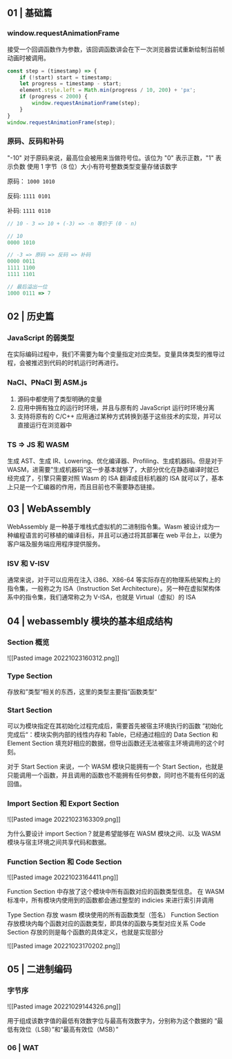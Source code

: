 ## 01 | 基础篇

### window.requestAnimationFrame

接受一个回调函数作为参数，该回调函数讲会在下一次浏览器尝试重新绘制当前帧动画时被调用。

```js
const step = (timestamp) => {
	if (!start) start = timestamp;
	let progress = timestamp - start;
	element.style.left = Math.min(progress / 10, 200) + 'px';
	if (progress < 2000) {
		window.requestAnimationFrame(step);
	}
}
window.requestAnimationFrame(step);
```

### 原码、反码和补码

"-10"
对于原码来说，最高位会被用来当做符号位。该位为 "0" 表示正数，"1" 表示负数
使用 1 字节（8 位）大小有符号整数类型变量存储该数字

原码：
`1000 1010`

反码:
`1111 0101`

补码:
`1111 0110`

```js
// 10 - 3 => 10 + (-3) => -n 等价于 (0 - n)

// 10
0000 1010

// -3 => 原码 => 反码 => 补码
0000 0011
1111 1100
1111 1101

// 最后溢出一位
1000 0111 => 7
```

## 02 | 历史篇

### JavaScript 的弱类型

在实际编码过程中，我们不需要为每个变量指定对应类型。变量具体类型的推导过程，会被推迟到代码的时机运行时再进行。

### NaCI、PNaCI 到 ASM.js

1. 源码中都使用了类型明确的变量
2. 应用中拥有独立的运行时环境，并且与原有的 JavaScript 运行时环境分离
3. 支持将原有的 C/C++ 应用通过某种方式转换到基于这些技术的实现，并可以直接运行在浏览器中

### TS => JS 和 WASM

生成 AST、生成 IR、Lowering、优化编译器、Profiling、生成机器码。但是对于 WASM，进需要”生成机器码“这一步基本就够了，大部分优化在静态编译时就已经完成了，引擎只需要对照 Wasm 的 ISA 翻译成目标机器的 ISA 就可以了，基本上只是一个汇编器的作用，而且目前也不需要静态链接。

## 03 | WebAssembly

WebAssembly 是一种基于堆栈式虚拟机的二进制指令集。Wasm 被设计成为一种编程语言的可移植的编译目标，并且可以通过将其部署在 web 平台上，以便为客户端及服务端应用程序提供服务。

### ISV 和 V-ISV

通常来说，对于可以应用在注入 i386、X86-64 等实际存在的物理系统架构上的指令集，一般称之为 ISA（Instruction Set Architecture）。另一种在虚拟架构体系中的指令集，我们通常称之为 V-ISA，也就是 Virtual（虚拟）的 ISA

## 04 | webassembly 模块的基本组成结构

### Section 概览

![[Pasted image 20221023160312.png]]

### Type Section

存放和”类型“相关的东西，这里的类型主要指”函数类型“

### Start Section

可以为模块指定在其初始化过程完成后，需要首先被宿主环境执行的函数
”初始化完成后“：模块实例内部的线性内存和 Table，已经通过相应的 Data Section 和 Element Section 填充好相应的数据，但导出函数还无法被宿主环境调用的这个时刻。

对于 Start Section 来说，一个 WASM 模块只能拥有一个 Start Section，也就是只能调用一个函数，并且调用的函数也不能拥有任何参数，同时也不能有任何的返回值。

### Import Section 和 Export Section

![[Pasted image 20221023163309.png]]

为什么要设计 import Section？就是希望能够在 WASM 模块之间、以及 WASM 模块与宿主环境之间共享代码和数据。

### Function Section 和 Code Section

![[Pasted image 20221023164411.png]]

Function Section 中存放了这个模块中所有函数对应的函数类型信息。
在 WASM 标准中，所有模块内使用到的函数都会通过整型的 indicies 来进行索引并调用

Type Section 存放 wasm 模块使用的所有函数类型（签名）
Function Section 存放模块内每个函数对应的函数类型，即具体的函数与类型对应关系
Code Section 存放的则是每个函数的具体定义，也就是实现部分

![[Pasted image 20221023170202.png]]

## 05 | 二进制编码

### 字节序

![[Pasted image 20221029144326.png]]

用于组成该数字值的最低有效数字位与最高有效数字为，分别称为这个数据的
“最低有效位（LSB）”和“最高有效位（MSB）”

### 06 | WAT

